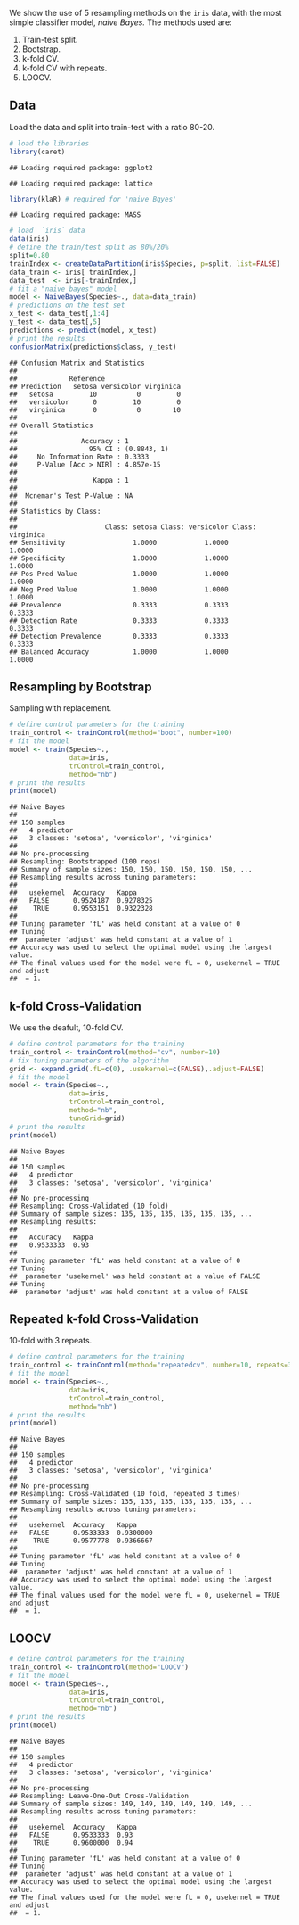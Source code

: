 We show the use of 5 resampling methods on the `iris` data, with the
most simple classifier model, *naive Bayes.* The methods used are:

1.  Train-test split.
2.  Bootstrap.
3.  k-fold CV.
4.  k-fold CV with repeats.
5.  LOOCV.

## Data

Load the data and split into train-test with a ratio 80-20.

``` r
# load the libraries
library(caret)
```

    ## Loading required package: ggplot2

    ## Loading required package: lattice

``` r
library(klaR) # required for 'naive Bqyes'
```

    ## Loading required package: MASS

``` r
# load  `iris` data
data(iris)
# define the train/test split as 80%/20% 
split=0.80
trainIndex <- createDataPartition(iris$Species, p=split, list=FALSE)
data_train <- iris[ trainIndex,]
data_test  <- iris[-trainIndex,]
# fit a "naive bayes" model
model <- NaiveBayes(Species~., data=data_train)
# predictions on the test set
x_test <- data_test[,1:4]
y_test <- data_test[,5]
predictions <- predict(model, x_test)
# print the results
confusionMatrix(predictions$class, y_test)
```

    ## Confusion Matrix and Statistics
    ## 
    ##             Reference
    ## Prediction   setosa versicolor virginica
    ##   setosa         10          0         0
    ##   versicolor      0         10         0
    ##   virginica       0          0        10
    ## 
    ## Overall Statistics
    ##                                      
    ##                Accuracy : 1          
    ##                  95% CI : (0.8843, 1)
    ##     No Information Rate : 0.3333     
    ##     P-Value [Acc > NIR] : 4.857e-15  
    ##                                      
    ##                   Kappa : 1          
    ##                                      
    ##  Mcnemar's Test P-Value : NA         
    ## 
    ## Statistics by Class:
    ## 
    ##                      Class: setosa Class: versicolor Class: virginica
    ## Sensitivity                 1.0000            1.0000           1.0000
    ## Specificity                 1.0000            1.0000           1.0000
    ## Pos Pred Value              1.0000            1.0000           1.0000
    ## Neg Pred Value              1.0000            1.0000           1.0000
    ## Prevalence                  0.3333            0.3333           0.3333
    ## Detection Rate              0.3333            0.3333           0.3333
    ## Detection Prevalence        0.3333            0.3333           0.3333
    ## Balanced Accuracy           1.0000            1.0000           1.0000

## Resampling by Bootstrap

Sampling with replacement.

``` r
# define control parameters for the training
train_control <- trainControl(method="boot", number=100)
# fit the model
model <- train(Species~., 
               data=iris, 
               trControl=train_control, 
               method="nb")
# print the results
print(model)
```

    ## Naive Bayes 
    ## 
    ## 150 samples
    ##   4 predictor
    ##   3 classes: 'setosa', 'versicolor', 'virginica' 
    ## 
    ## No pre-processing
    ## Resampling: Bootstrapped (100 reps) 
    ## Summary of sample sizes: 150, 150, 150, 150, 150, 150, ... 
    ## Resampling results across tuning parameters:
    ## 
    ##   usekernel  Accuracy   Kappa    
    ##   FALSE      0.9524187  0.9278325
    ##    TRUE      0.9553151  0.9322328
    ## 
    ## Tuning parameter 'fL' was held constant at a value of 0
    ## Tuning
    ##  parameter 'adjust' was held constant at a value of 1
    ## Accuracy was used to select the optimal model using the largest value.
    ## The final values used for the model were fL = 0, usekernel = TRUE and adjust
    ##  = 1.

## k-fold Cross-Validation

We use the deafult, 10-fold CV.

``` r
# define control parameters for the training
train_control <- trainControl(method="cv", number=10)
# fix tuning parameters of the algorithm
grid <- expand.grid(.fL=c(0), .usekernel=c(FALSE),.adjust=FALSE)
# fit the model
model <- train(Species~., 
               data=iris, 
               trControl=train_control, 
               method="nb", 
               tuneGrid=grid)
# print the results
print(model)
```

    ## Naive Bayes 
    ## 
    ## 150 samples
    ##   4 predictor
    ##   3 classes: 'setosa', 'versicolor', 'virginica' 
    ## 
    ## No pre-processing
    ## Resampling: Cross-Validated (10 fold) 
    ## Summary of sample sizes: 135, 135, 135, 135, 135, 135, ... 
    ## Resampling results:
    ## 
    ##   Accuracy   Kappa
    ##   0.9533333  0.93 
    ## 
    ## Tuning parameter 'fL' was held constant at a value of 0
    ## Tuning
    ##  parameter 'usekernel' was held constant at a value of FALSE
    ## Tuning
    ##  parameter 'adjust' was held constant at a value of FALSE

## Repeated k-fold Cross-Validation

10-fold with 3 repeats.

``` r
# define control parameters for the training
train_control <- trainControl(method="repeatedcv", number=10, repeats=3)
# fit the model
model <- train(Species~., 
               data=iris, 
               trControl=train_control, 
               method="nb")
# print the results
print(model)
```

    ## Naive Bayes 
    ## 
    ## 150 samples
    ##   4 predictor
    ##   3 classes: 'setosa', 'versicolor', 'virginica' 
    ## 
    ## No pre-processing
    ## Resampling: Cross-Validated (10 fold, repeated 3 times) 
    ## Summary of sample sizes: 135, 135, 135, 135, 135, 135, ... 
    ## Resampling results across tuning parameters:
    ## 
    ##   usekernel  Accuracy   Kappa    
    ##   FALSE      0.9533333  0.9300000
    ##    TRUE      0.9577778  0.9366667
    ## 
    ## Tuning parameter 'fL' was held constant at a value of 0
    ## Tuning
    ##  parameter 'adjust' was held constant at a value of 1
    ## Accuracy was used to select the optimal model using the largest value.
    ## The final values used for the model were fL = 0, usekernel = TRUE and adjust
    ##  = 1.

## LOOCV

``` r
# define control parameters for the training
train_control <- trainControl(method="LOOCV")
# fit the model
model <- train(Species~., 
               data=iris, 
               trControl=train_control, 
               method="nb")
# print the results
print(model)
```

    ## Naive Bayes 
    ## 
    ## 150 samples
    ##   4 predictor
    ##   3 classes: 'setosa', 'versicolor', 'virginica' 
    ## 
    ## No pre-processing
    ## Resampling: Leave-One-Out Cross-Validation 
    ## Summary of sample sizes: 149, 149, 149, 149, 149, 149, ... 
    ## Resampling results across tuning parameters:
    ## 
    ##   usekernel  Accuracy   Kappa
    ##   FALSE      0.9533333  0.93 
    ##    TRUE      0.9600000  0.94 
    ## 
    ## Tuning parameter 'fL' was held constant at a value of 0
    ## Tuning
    ##  parameter 'adjust' was held constant at a value of 1
    ## Accuracy was used to select the optimal model using the largest value.
    ## The final values used for the model were fL = 0, usekernel = TRUE and adjust
    ##  = 1.
